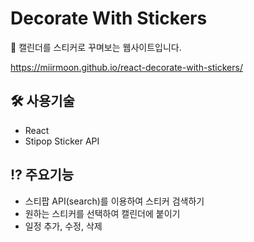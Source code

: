# Decorate With Stickers

🙌 캘린더를 스티커로 꾸며보는 웹사이트입니다.

https://miirmoon.github.io/react-decorate-with-stickers/

## 🛠️ 사용기술

- React
- Stipop Sticker API

## ⁉ 주요기능

- 스티팝 API(search)를 이용하여 스티커 검색하기
- 원하는 스티커를 선택하여 캘린더에 붙이기
- 일정 추가, 수정, 삭제
